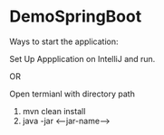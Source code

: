 # DemoSpringBoot

Ways to start the application:

Set Up Appplication on IntelliJ and run.

OR

Open termianl with directory path
1. mvn clean install
2. java -jar <--jar-name-->
